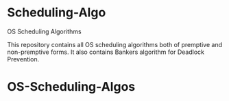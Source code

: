 # Scheduling-Algo
OS Scheduling Algorithms

This repository contains all OS scheduling algorithms both of premptive and non-premptive forms.
It also contains Bankers algorithm for Deadlock Prevention.
# OS-Scheduling-Algos
